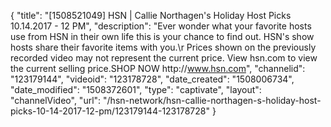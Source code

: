 {
    "title": "[1508521049] HSN | Callie Northagen's Holiday Host Picks 10.14.2017 - 12 PM",
    "description": "Ever wonder what your favorite hosts use from HSN in their own life this is your chance to find out. HSN's show hosts share their favorite items with you.\r Prices shown on the previously recorded video may not represent the current price.  View hsn.com to view the current selling price.SHOP NOW http:\/\/www.hsn.com",
    "channelid": "123179144",
    "videoid": "123178728",
    "date_created": "1508006734",
    "date_modified": "1508372601",
    "type": "captivate",
    "layout": "channelVideo",
    "url": "\/hsn-network\/hsn-callie-northagen-s-holiday-host-picks-10-14-2017-12-pm\/123179144-123178728"
}